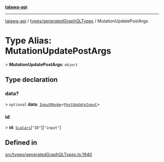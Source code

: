 [**talawa-api**](../../../README.md)

***

[talawa-api](../../../modules.md) / [types/generatedGraphQLTypes](../README.md) / MutationUpdatePostArgs

# Type Alias: MutationUpdatePostArgs

\> **MutationUpdatePostArgs**: `object`

## Type declaration

### data?

\> `optional` **data**: [`InputMaybe`](InputMaybe.md)\<[`PostUpdateInput`](PostUpdateInput.md)\>

### id

\> **id**: [`Scalars`](Scalars.md)\[`"ID"`\]\[`"input"`\]

## Defined in

[src/types/generatedGraphQLTypes.ts:1940](https://github.com/PalisadoesFoundation/talawa-api/blob/6bd0fecc1032af2aa70d925c85724d9fec2350f9/src/types/generatedGraphQLTypes.ts#L1940)
